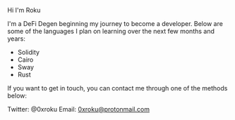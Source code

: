 Hi I'm Roku

I'm a DeFi Degen beginning my journey to become a developer. Below are some of the languages I plan on learning over the next few months and years:

- Solidity
- Cairo
- Sway
- Rust

If you want to get in touch, you can contact me through one of the methods below:

Twitter: @0xroku
Email: 0xroku@protonmail.com
